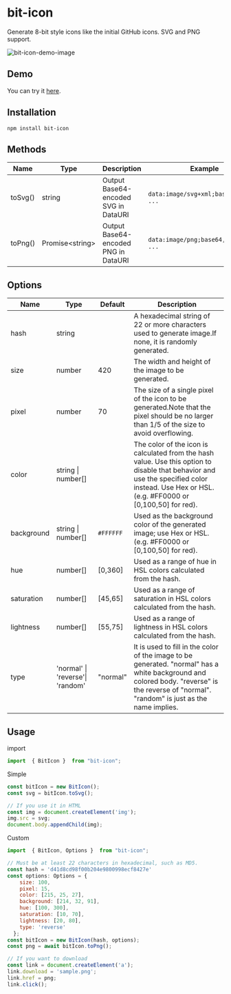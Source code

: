 # bit-icon

Generate 8-bit style icons like the initial GitHub icons. SVG and PNG support.

![bit-icon-demo-image](https://github.com/shunsuke92/bit-icon/assets/95519286/3bc3f35e-a030-42df-9053-5f2ae5741e80)

## Demo

You can try it [here](https://www.bit-icon.com/).

## Installation

```
npm install bit-icon
```

## Methods

| Name    | Type              | Description                          | Example                                |
| ------- | ----------------- | ------------------------------------ | -------------------------------------- |
| toSvg() | string            | Output Base64-encoded SVG in DataURI | `data:image/svg+xml;base64,PHN2Zz ...` |
| toPng() | Promise\<string\> | Output Base64-encoded PNG in DataURI | `data:image/png;base64,iVBORw0KGU ...` |

## Options

| Name       | Type                             | Default   | Description                                                                                                                                                                                  |
| ---------- | -------------------------------- | --------- | -------------------------------------------------------------------------------------------------------------------------------------------------------------------------------------------- |
| hash       | string                           |           | A hexadecimal string of 22 or more characters used to generate image.If none, it is randomly generated.                                                                                      |
| size       | number                           | 420       | The width and height of the image to be generated.                                                                                                                                           |
| pixel      | number                           | 70        | The size of a single pixel of the icon to be generated.Note that the pixel should be no larger than 1/5 of the size to avoid overflowing.                                                    |
| color      | string \| number[]               |           | The color of the icon is calculated from the hash value. Use this option to disable that behavior and use the specified color instead. Use Hex or HSL. (e.g. #FF0000 or [0,100,50] for red). |
| background | string \| number[]               | `#FFFFFF` | Used as the background color of the generated image; use Hex or HSL. (e.g. #FF0000 or [0,100,50] for red).                                                                                   |
| hue        | number[]                         | [0,360]   | Used as a range of hue in HSL colors calculated from the hash.                                                                                                                               |
| saturation | number[]                         | [45,65]   | Used as a range of saturation in HSL colors calculated from the hash.                                                                                                                        |
| lightness  | number[]                         | [55,75]   | Used as a range of lightness in HSL colors calculated from the hash.                                                                                                                         |
| type       | 'normal' \| 'reverse'\| 'random' | "normal"  | It is used to fill in the color of the image to be generated. "normal" has a white background and colored body. "reverse" is the reverse of "normal". "random" is just as the name implies.  |

## Usage

import

```JavaScript
import  { BitIcon }  from "bit-icon";
```

Simple

```JavaScript
const bitIcon = new BitIcon();
const svg = bitIcon.toSvg();

// If you use it in HTML
const img = document.createElement('img');
img.src = svg;
document.body.appendChild(img);
```

Custom

```JavaScript
import  { BitIcon, Options }  from "bit-icon";

// Must be at least 22 characters in hexadecimal, such as MD5.
const hash = 'd41d8cd98f00b204e9800998ecf8427e'
const options: Options = {
    size: 100,
    pixel: 15,
    color: [215, 25, 27],
    background: [214, 32, 91],
    hue: [100, 300],
    saturation: [10, 70],
    lightness: [20, 80],
    type: 'reverse'
  };
const bitIcon = new BitIcon(hash, options);
const png = await bitIcon.toPng();

// If you want to download
const link = document.createElement('a');
link.download = 'sample.png';
link.href = png;
link.click();
```
